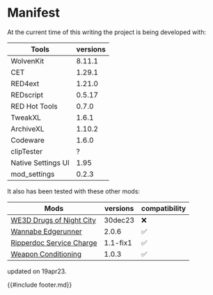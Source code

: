 # Manifest

At the current time of this writing the project is being developed with:

| Tools                    | versions |
|--------------------------|----------|
| WolvenKit                | 8.11.1   |
| CET                      | 1.29.1   |
| RED4ext                  | 1.21.0   |
| REDscript                | 0.5.17   |
| RED Hot Tools            | 0.7.0    |
| TweakXL                  | 1.6.1    |
| ArchiveXL                | 1.10.2   |
| Codeware                 | 1.6.0    |
| clipTester               | ?        |
| Native Settings UI       | 1.95     |
| mod_settings             | 0.2.3    |

It also has been tested with these other mods:

| Mods                     | versions| compatibility |
|--------------------------|---------|---------------|
| [WE3D Drugs of Night City](https://www.nexusmods.com/cyberpunk2077/mods/4407) | 30dec23  | ❌            |
| [Wannabe Edgerunner](https://www.nexusmods.com/cyberpunk2077/mods/5646)       | 2.0.6    | ✅            |
| [Ripperdoc Service Charge](https://www.nexusmods.com/cyberpunk2077/mods/11200)| 1.1-fix1 | ✅            |
| [Weapon Conditioning](https://www.nexusmods.com/cyberpunk2077/mods/10479)     | 1.0.3    | ✅            |

updated on 19apr23.

{{#include footer.md}}
